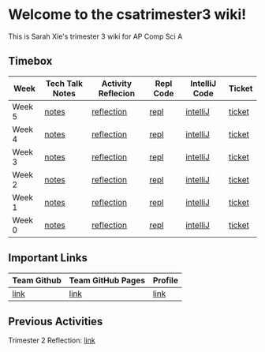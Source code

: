 # Welcome to the csatrimester3 wiki!
This is Sarah Xie's trimester 3 wiki for AP Comp Sci A

## Timebox

| Week            | Tech Talk Notes   | Activity Reflecion      | Repl Code    | IntelliJ Code   | Ticket   |
| ------------------- | ----------------- | ----------------- | ------------ | ------------ | ------------|
| Week 5 | [notes](https://sarahwxie.github.io/csatrimester3/tech_talk#week-5) | [reflection](https://sarahwxie.github.io/csatrimester3/weekfive) | [repl](https://replit.com/@Sarahwxie/sarahChallange) | [intelliJ](https://github.com/avabrooks/swagketo) | [ticket](https://github.com/sarahwxie/csatrimester3/issues/7)
| Week 4 | [notes](https://sarahwxie.github.io/csatrimester3/tech_talk#week-4) | [reflection](https://sarahwxie.github.io/csatrimester3/weekfour) | [repl](https://replit.com/@Sarahwxie/sarahChallange) | [intelliJ](https://github.com/sarahwxie/csatrimester3/tree/main/algorithms) | [ticket](https://github.com/sarahwxie/csatrimester3/issues/6)
| Week 3 | [notes](https://sarahwxie.github.io/csatrimester3/tech_talk#week-3) | [reflection](https://sarahwxie.github.io/csatrimester3/weekthree) | [repl](https://replit.com/@Sarahwxie/sarahChallange) | [intelliJ](https://github.com/sarahwxie/csatrimester3/tree/main/algorithms) | [ticket](https://github.com/sarahwxie/csatrimester3/issues/4)
| Week 2 | [notes](https://sarahwxie.github.io/csatrimester3/tech_talk#week-2) | [reflection](https://sarahwxie.github.io/csatrimester3/weektwo) | [repl](https://replit.com/@Sarahwxie/sarahChallange) | [intelliJ](https://github.com/sarahwxie/csatrimester3/tree/main/algorithms) | [ticket](https://github.com/sarahwxie/csatrimester3/issues/3)
| Week 1 | [notes](https://sarahwxie.github.io/csatrimester3/tech_talk#week-1) | [reflection](https://sarahwxie.github.io/csatrimester3/weekone) | [repl](https://replit.com/@Sarahwxie/sarahChallange) | [intelliJ](https://github.com/sarahwxie/csatrimester3/tree/main/algorithms) | [ticket](https://github.com/sarahwxie/csatrimester3/issues/2)
| Week 0 | [notes](https://sarahwxie.github.io/csatrimester3/tech_talk#week-0) | [reflection](https://sarahwxie.github.io/csatrimester3/weekzero) | [repl](https://replit.com/@Sarahwxie/sarahChallange) | [intelliJ](https://github.com/sarahwxie/csatrimester3) | [ticket](https://github.com/sarahwxie/csatrimester3/issues/1)


## Important Links

| Team Github            | Team GitHub Pages   | Profile   |
| ------------------- | ----------------- | ----------------- | 
| [link](https://github.com/avabrooks/swagketo)  | [link](https://avabrooks.github.io/swagketo/) | [link](https://github.com/sarahwxie) |


## Previous Activities
Trimester 2 Reflection: [link](https://sarahwxie.github.io/csatrimester3/editing_reflections)
